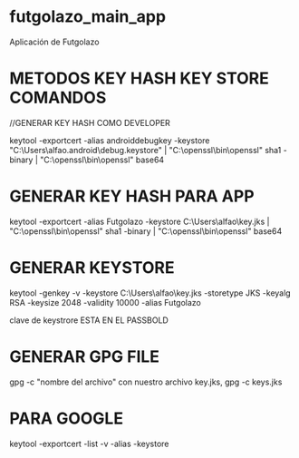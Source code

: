 # futgolazo_main_app

Aplicación de Futgolazo

# METODOS KEY HASH KEY STORE COMANDOS

//GENERAR KEY HASH COMO DEVELOPER

keytool -exportcert -alias androiddebugkey -keystore "C:\Users\alfao\.android\debug.keystore" | "C:\openssl\bin\openssl" sha1 -binary | "C:\openssl\bin\openssl" base64

# GENERAR KEY HASH PARA APP

keytool -exportcert -alias Futgolazo -keystore C:\Users\alfao\key.jks | "C:\openssl\bin\openssl" sha1 -binary | "C:\openssl\bin\openssl" base64

# GENERAR KEYSTORE

keytool -genkey -v -keystore C:\Users\alfao\key.jks -storetype JKS -keyalg RSA -keysize 2048 -validity 10000 -alias Futgolazo

clave de keystrore ESTA EN EL PASSBOLD

# GENERAR GPG FILE

gpg -c "nombre del archivo" con nuestro archivo key.jks, gpg -c keys.jks

# PARA GOOGLE 
keytool -exportcert -list -v -alias <your-key-name> -keystore <path-to-production-keystore>